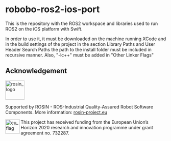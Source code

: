 # robobo-ros2-ios-port

This is the repository with the ROS2 workspace and libraries used to run ROS2 on the iOS platform with Swift.

In order to use it, it must be downloaded on the machine running XCode and in the build settings of the project in the section Library Paths and User Header Search Paths the path to the install folder must be included in recursive manner.
Also, "-lc++" must be added in "Other Linker Flags" 




## Acknowledgement
<!--
    ROSIN acknowledgement from the ROSIN press kit
    @ https://github.com/rosin-project/press_kit
-->

<a href="http://rosin-project.eu">
  <img src="http://rosin-project.eu/wp-content/uploads/rosin_ack_logo_wide.png"
       alt="rosin_logo" height="60" >
</a>

Supported by ROSIN - ROS-Industrial Quality-Assured Robot Software Components.
More information: <a href="http://rosin-project.eu">rosin-project.eu</a>

<img src="http://rosin-project.eu/wp-content/uploads/rosin_eu_flag.jpg"
     alt="eu_flag" height="45" align="left" >

This project has received funding from the European Union’s Horizon 2020
research and innovation programme under grant agreement no. 732287.
